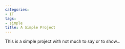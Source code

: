 ```yaml
---
categories:
- IT
tags:
- simple
title: A Simple Project
---
```


This is a simple project with not much to say or to show...
